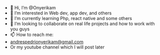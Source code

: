 - 👋 Hi, I’m @Onyerikam
- 👀 I’m interested in Web dev, app dev, and others
- 🌱 I’m currently learning Php, react native and some others
- 💞️ I’m looking to collaborate on real life projects and how to work with you guys
- 📫 How to reach me:
- andrespedrionyerikam@gmail.com
- Or my youtube channel which I will post later
